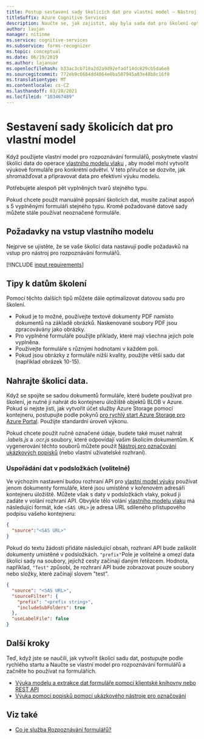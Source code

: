 ```yaml
---
title: Postup sestavení sady školicích dat pro vlastní model – Nástroj pro rozpoznávání formulářů
titleSuffix: Azure Cognitive Services
description: Naučte se, jak zajistit, aby byla sada dat pro školení optimalizovaná pro školení modelu pro rozpoznávání formulářů.
author: laujan
manager: nitinme
ms.service: cognitive-services
ms.subservice: forms-recognizer
ms.topic: conceptual
ms.date: 06/19/2019
ms.author: lajanuar
ms.openlocfilehash: b33ac3cb710a2d2a9d92efadf14dc829cb5da6e8
ms.sourcegitcommit: 772eb9c6684dd4864e0ba507945a83e48b8c16f0
ms.translationtype: MT
ms.contentlocale: cs-CZ
ms.lasthandoff: 03/20/2021
ms.locfileid: "103467489"
---
```

# <a name="build-a-training-data-set-for-a-custom-model"></a>Sestavení sady školicích dat pro vlastní model

Když použijete vlastní model pro rozpoznávání formulářů, poskytnete vlastní školicí data do operace [vlastního modelu vlaku](https://westus.dev.cognitive.microsoft.com/docs/services/form-recognizer-api-v2-1-preview-3/operations/TrainCustomModelAsync) , aby model mohl vytvořit výukové formuláře pro konkrétní odvětví. V této příručce se dozvíte, jak shromažďovat a připravovat data pro efektivní výuku modelu.

Potřebujete alespoň pět vyplněných tvarů stejného typu.

Pokud chcete použít manuálně popsání školicích dat, musíte začínat aspoň s 5 vyplněnými formuláři stejného typu. Kromě požadované datové sady můžete stále používat neoznačené formuláře.

## <a name="custom-model-input-requirements"></a>Požadavky na vstup vlastního modelu

Nejprve se ujistěte, že se vaše školicí data nastavují podle požadavků na vstup pro nástroj pro rozpoznávání formulářů.

[!INCLUDE [input requirements](./includes/input-requirements.md)]

## <a name="training-data-tips"></a>Tipy k datům školení

Pomocí těchto dalších tipů můžete dále optimalizovat datovou sadu pro školení.

* Pokud je to možné, používejte textové dokumenty PDF namísto dokumentů na základě obrázků. Naskenované soubory PDF jsou zpracovávány jako obrázky.
* Pro vyplněné formuláře použijte příklady, které mají všechna jejich pole vyplněna.
* Používejte formuláře s různými hodnotami v každém poli.
* Pokud jsou obrázky z formuláře nižší kvality, použijte větší sadu dat (například obrázek 10-15).

## <a name="upload-your-training-data"></a>Nahrajte školicí data.

Když se spojíte se sadou dokumentů formuláře, které budete používat pro školení, je nutné ji nahrát do kontejneru úložiště objektů BLOB v Azure. Pokud si nejste jisti, jak vytvořit účet služby Azure Storage pomocí kontejneru, postupujte podle pokynů [pro rychlý start Azure Storage pro Azure Portal](../../storage/blobs/storage-quickstart-blobs-portal.md). Použijte standardní úroveň výkonu.

Pokud chcete použít ručně označené údaje, budete také muset nahrát *.labels.js* a *.ocr.js* soubory, které odpovídají vašim školicím dokumentům. K vygenerování těchto souborů můžete použít [Nástroj pro označování ukázkových popisků](./quickstarts/label-tool.md) (nebo vlastní uživatelské rozhraní).

### <a name="organize-your-data-in-subfolders-optional"></a>Uspořádání dat v podsložkách (volitelné)

Ve výchozím nastavení budou rozhraní API pro [vlastní model výuky](https://westus.dev.cognitive.microsoft.com/docs/services/form-recognizer-api-v2-1-preview-3/operations/TrainCustomModelAsync) používat jenom dokumenty formuláře, které jsou umístěné v kořenovém adresáři kontejneru úložiště. Můžete však s daty v podsložkách vlaky, pokud ji zadáte v volání rozhraní API. Obvykle tělo volání [vlastního modelu vlaku](https://westus.dev.cognitive.microsoft.com/docs/services/form-recognizer-api-v2-1-preview-3/operations/TrainCustomModelAsync) má následující formát, kde `<SAS URL>` je adresa URL sdíleného přístupového podpisu vašeho kontejneru:

```json
{
  "source":"<SAS URL>"
}
```

Pokud do textu žádosti přidáte následující obsah, rozhraní API bude zaškolit dokumenty umístěné v podsložkách. `"prefix"`Pole je volitelné a omezí data školicí sady na soubory, jejichž cesty začínají daným řetězcem. Hodnota, například, `"Test"` způsobí, že rozhraní API bude zobrazovat pouze soubory nebo složky, které začínají slovem "test".

```json
{
  "source": "<SAS URL>",
  "sourceFilter": {
    "prefix": "<prefix string>",
    "includeSubFolders": true
  },
  "useLabelFile": false
}
```

## <a name="next-steps"></a>Další kroky

Teď, když jste se naučili, jak vytvořit školicí sadu dat, postupujte podle rychlého startu a Naučte se vlastní model pro rozpoznávání formulářů a začněte ho používat na formulářích.

* [Výuka modelu a extrakce dat formuláře pomocí klientské knihovny nebo REST API](./quickstarts/client-library.md)
* [Výuka pomocí popisků pomocí ukázkového nástroje pro označování](./quickstarts/label-tool.md)

## <a name="see-also"></a>Viz také

* [Co je služba Rozpoznávání formulářů?](./overview.md)